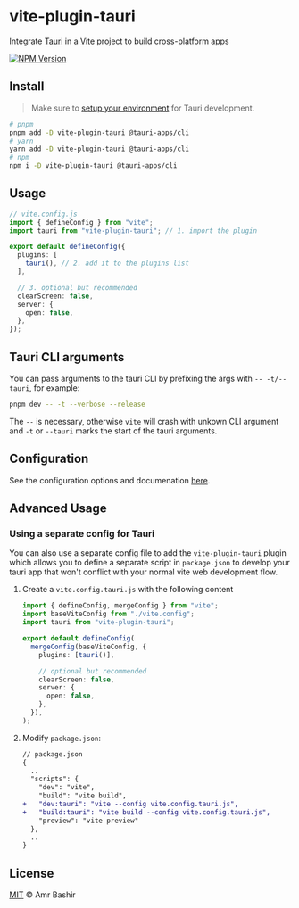 # vite-plugin-tauri

Integrate [Tauri](https://github.com/tauri-apps/tauri) in a [Vite](https://github.com/vitejs/vite) project to build cross-platform apps

[![NPM Version](https://img.shields.io/npm/v/vite-plugin-tauri)](https://www.npmjs.com/package/vite-plugin-tauri)

## Install

> Make sure to [setup your environment](https://tauri.studio/en/docs/getting-started/intro#setting-up-your-environment) for Tauri development.

```sh
# pnpm
pnpm add -D vite-plugin-tauri @tauri-apps/cli
# yarn
yarn add -D vite-plugin-tauri @tauri-apps/cli
# npm
npm i -D vite-plugin-tauri @tauri-apps/cli
```

## Usage

```ts
// vite.config.js
import { defineConfig } from "vite";
import tauri from "vite-plugin-tauri"; // 1. import the plugin

export default defineConfig({
  plugins: [
    tauri(), // 2. add it to the plugins list
  ],

  // 3. optional but recommended
  clearScreen: false,
  server: {
    open: false,
  },
});
```

## Tauri CLI arguments

You can pass arguments to the tauri CLI by prefixing the args with `-- -t/--tauri`, for example:

```sh
pnpm dev -- -t --verbose --release
```

The `--` is necessary, otherwise `vite` will crash with unkown CLI argument and `-t` or `--tauri` marks the start of the tauri arguments.

## Configuration

See the configuration options and documenation [here](./src/config.ts).

## Advanced Usage

### Using a separate config for Tauri

You can also use a separate config file to add the `vite-plugin-tauri` plugin
which allows you to define a separate script in `package.json` to develop
your tauri app that won't conflict with your normal vite web development flow.

1. Create a `vite.config.tauri.js` with the following content

   ```ts
   import { defineConfig, mergeConfig } from "vite";
   import baseViteConfig from "./vite.config";
   import tauri from "vite-plugin-tauri";

   export default defineConfig(
     mergeConfig(baseViteConfig, {
       plugins: [tauri()],

       // optional but recommended
       clearScreen: false,
       server: {
         open: false,
       },
     }),
   );
   ```

2. Modify `package.json`:
   ```diff
   // package.json
   {
     ..
     "scripts": {
       "dev": "vite",
       "build": "vite build",
   +   "dev:tauri": "vite --config vite.config.tauri.js",
   +   "build:tauri": "vite build --config vite.config.tauri.js",
       "preview": "vite preview"
     },
     ..
   }
   ```

## License

[MIT](./LICENSE) © Amr Bashir
